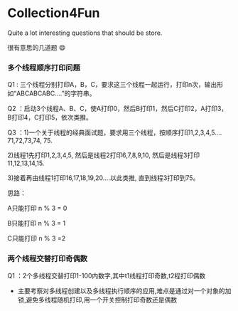 # Collection4Fun
Quite a lot interesting questions that should be store.

很有意思的几道题 :smile:

### 多个线程顺序打印问题

Q1 : 三个线程分别打印A，B，C，要求这三个线程一起运行，打印n次，输出形如“ABCABCABC....”的字符串。

Q2 ：启动3个线程A、B、C，使A打印0，然后B打印1，然后C打印2，A打印3，B打印4，C打印5，依次类推。

Q3 ：1)一个关于线程的经典面试题，要求用三个线程，按顺序打印1,2,3,4,5.... 71,72,73,74, 75.

2)线程1先打印1,2,3,4,5, 然后是线程2打印6,7,8,9,10, 然后是线程3打印11,12,13,14,15. 

3)接着再由线程1打印16,17,18,19,20....以此类推, 直到线程3打印到75。


思路：

A只能打印 n % 3 = 0

B只能打印 n % 3 = 1

C只能打印 n % 3 =2


### 两个线程交替打印奇偶数
Q1 ：2个多线程交替打印1-100内数字,其中t1线程打印奇数,t2程打印偶数 
* 主要考察对多线程创建以及多线程执行顺序的应用,难点是通过对一个对象的加锁,避免多线程随机打印,用一个开关控制打印奇数还是偶数 
